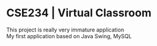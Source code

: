 # CSE234 | Virtual Classroom

This project is really very immature application <br>
My first application based on Java Swing, MySQL


